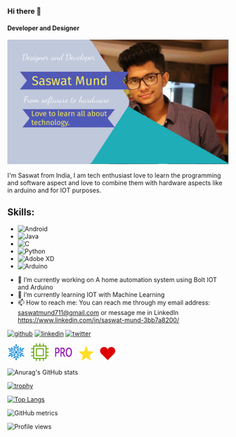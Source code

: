 ### Hi there 👋
#### Developer and Designer
![Designer and Developer](https://github.com/saswat711/saswat711/blob/main/personal%20jpg%20phot.jpg)


I'm Saswat from India, I am tech enthusiast love to learn the programming and software aspect and love to combine them with hardware aspects like in arduino and for IOT purposes.

## Skills: 
* ![Android](https://img.shields.io/badge/Android-3DDC84?style=for-the-badge&logo=android&logoColor=white)
* ![Java](https://img.shields.io/badge/java-%23ED8B00.svg?style=for-the-badge&logo=java&logoColor=white)
* ![C](https://img.shields.io/badge/c-%2300599C.svg?style=for-the-badge&logo=c&logoColor=white) 
* ![Python](https://img.shields.io/badge/python-3670A0?style=for-the-badge&logo=python&logoColor=ffdd54)
* ![Adobe XD](https://img.shields.io/badge/Adobe%20XD-470137?style=for-the-badge&logo=Adobe%20XD&logoColor=#FF61F6)
* ![Arduino](https://img.shields.io/badge/-Arduino-00979D?style=for-the-badge&logo=Arduino&logoColor=white)


- 🔭 I’m currently working on A home automation system using Bolt IOT and Arduino 
- 🌱 I’m currently learning IOT with Machine Learning 
- 📫 How to reach me: You can reach me through my email address: saswatmund711@gmail.com or message me in LinkedIn https://www.linkedin.com/in/saswat-mund-3bb7a8200/ 


[<img src='https://cdn.jsdelivr.net/npm/simple-icons@3.0.1/icons/github.svg' alt='github' height='40'>](https://github.com/saswat711)  [<img src='https://cdn.jsdelivr.net/npm/simple-icons@3.0.1/icons/linkedin.svg' alt='linkedin' height='40'>](https://www.linkedin.com/in/https://www.linkedin.com/in/saswat-mund-3bb7a8200//)  [<img src='https://cdn.jsdelivr.net/npm/simple-icons@3.0.1/icons/twitter.svg' alt='twitter' height='40'>](https://twitter.com/https://twitter.com/wishingwell711/)  

<a href='https://archiveprogram.github.com/'><img src='https://raw.githubusercontent.com/acervenky/animated-github-badges/master/assets/acbadge.gif' width='40' height='40'></a> <a href='https://docs.github.com/en/developers'><img src='https://raw.githubusercontent.com/acervenky/animated-github-badges/master/assets/devbadge.gif' width='40' height='40'></a> <a href='https://github.com/pricing'><img src='https://raw.githubusercontent.com/acervenky/animated-github-badges/master/assets/pro.gif' width='40' height='40'></a> <a href='https://stars.github.com/'><img src='https://raw.githubusercontent.com/acervenky/animated-github-badges/master/assets/starbadge.gif' width='35' height='35'></a> <a href='https://docs.github.com/en/github/supporting-the-open-source-community-with-github-sponsors'><img src='https://raw.githubusercontent.com/acervenky/animated-github-badges/master/assets/sponsorbadge.gif' width='35' height='35'></a> 

![Anurag's GitHub stats](https://github-readme-stats.vercel.app/api?username=saswat711&show_icons=true&theme=highcontrast)

[![trophy](https://github-profile-trophy.vercel.app/?username=saswat711)](https://github.com/ryo-ma/github-profile-trophy)

[![Top Langs](https://github-readme-stats.vercel.app/api/top-langs/?username=saswat711)](https://github.com/anuraghazra/github-readme-stats)

![GitHub metrics](https://metrics.lecoq.io/saswat711)  

![Profile views](https://gpvc.arturio.dev/saswat711)  

<!--
**saswat711/saswat711** is a ✨ _special_ ✨ repository because its `README.md` (this file) appears on your GitHub profile.

Here are some ideas to get you started:

- 🔭 I’m currently working on ...
- 🌱 I’m currently learning ...
- 👯 I’m looking to collaborate on ...
- 🤔 I’m looking for help with ...
- 💬 Ask me about ...
- 📫 How to reach me: ...
- 😄 Pronouns: ...
- ⚡ Fun fact: ...
-->
